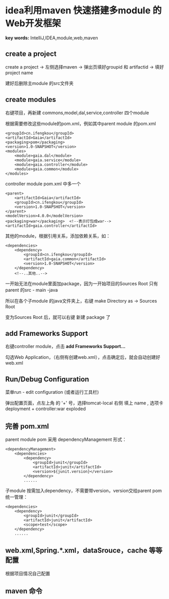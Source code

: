 # idea利用maven 快速搭建多module 的Web开发框架 #

**key words:** IntelliJ,IDEA,module,web,maven

## create a project ##

create a project -> 左侧选择maven -> 弹出页填好groupid 和 artifactid -> 填好project name

建好后删除主module 的src文件夹

## create modules ##

右键项目，再新建 commons,model,dal,service,controller 四个module

根据需要修改这些module的pom.xml，例如其中parent module 的pom.xml

	<groupId>cn.ifengkou</groupId>
    <artifactId>Gaia</artifactId>
    <packaging>pom</packaging>
    <version>1.0-SNAPSHOT</version>
    <modules>
        <module>gaia.dal</module>
        <module>gaia.service</module>
        <module>gaia.controller</module>
        <module>gaia.common</module>
    </modules>

controller module pom.xml 中多一个

	<parent>
        <artifactId>Gaia</artifactId>
        <groupId>cn.ifengkou</groupId>
        <version>1.0-SNAPSHOT</version>
    </parent>
    <modelVersion>4.0.0</modelVersion>
    <packaging>war</packaging>  <!--表示打包成war-->
    <artifactId>gaia.controller</artifactId>

其他的module，根据引用关系，添加依赖关系，如：

    <dependencies>
        <dependency>
            <groupId>cn.ifengkou</groupId>
            <artifactId>gaia.common</artifactId>
            <version>1.0-SNAPSHOT</version>
        </dependency>
		<!--..其他..-->

一开始无法在module里面加package，因为一开始项目的Sources Root 只有 parent 的src - main -java 

所以在各个子module 的java文件夹上，右键 make Directory as -> Sources Root

变为Sources Root 后，就可以右键 新建 package 了


## add Frameworks Support ##

右键controller module，点击  **add Frameworks Support...**

勾选Web Application，（右侧有创建web.xml），点击确定后，就会自动创建好web.xml


## Run/Debug Configuration  ##

菜单run - edit configuration (或者运行工具栏)

弹出配置页面，点左上角 的 '+' 号，选择tomcat-local
右侧 填上 name , 选项卡 deployment + controller:war exploded


## 完善 pom.xml ##

parent module pom 采用 dependencyManagement 形式：

	<dependencyManagement>
        <dependencies>
            <dependency>
                <groupId>junit</groupId>
                <artifactId>junit</artifactId>
                <version>${junit.version}</version>
            </dependency>
			......

子module 按需加入dependency，不需要带version，version交给parent pom统一管理：

	<dependencies>
        <dependency>
            <groupId>junit</groupId>
            <artifactId>junit</artifactId>
            <scope>test</scope>
        </dependency>
		......

## web.xml,Spring.*.xml，dataSrouce，cache 等等 配置 ##

根据项目情况自己配置

## maven 命令 ##






	

